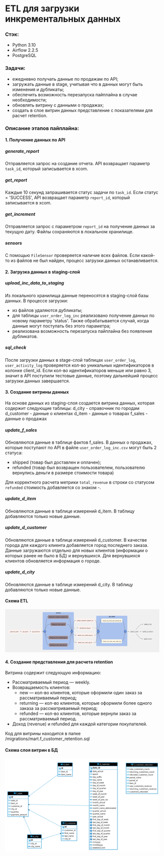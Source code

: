 # ETL для загрузки инкрементальных данных
### Стэк:
- Python 3.10
- Airflow  2.2.5
- PostgreSQL

### Задачи: 
- ежедневно получать данные по продажам по API;
- загружать данные в stage, учитывая что в данных могут быть изменения и дубликаты;
- обеспечить возможность перезапуска пайплайна в случае необходимости;
- обновлять витрину с данными о продажах;
- создать в слое витрин данных представление с показателями для расчет retention.

### Описание этапов пайплайна: 

#### 1. Получение данных по API
##### generate_report
Отправляется запрос на создание отчета. API возвращает параметр `task_id`, который записывается в xcom.

##### get_report
Каждые 10 секунд запрашивается статус задачи по `task_id`. Если статус = 'SUCCESS', API возвращает параметр `report_id`, который записывается в xcom.

##### get_increment
Отправляется запрос с параметром `report_id` на получение данных за текущую дату. Файлы сохраняются в локальном хранилище. 

##### sensors
С помощью `FileSensor` проверяется наличие всех файлов. Если какой-то из файлов не был найден, процесс загрузки данных останавливается. 

#### 2. Загрузка данных в staging-слой
##### upload_inc_data_to_staging
Из локального хранилища данные переносятся в staging-слой базы данных. 
В процессе загрузки: 
- из файлов удаляются дубликаты;
- для таблицы `user_order_log_inc` реализовано получение данных по новому параметру 'status'. Также обрабатывается случай, когда данные могут поступать без этого параметра;
- реализована возможность перезапуска пайплайна без появления дубликатов.

##### sql_check
После загрузки данных в stage-слой таблицах `user_order_log`, `user_activity_log` проверяется кол-во уникальных идентификаторов в колонке client_id. Если кол-во идентификаторов меньше или равно 3, значит в API поступили тестовые данные, поэтому дальнейший процесс загрузки данных завершается. 

#### 3. Создание витрины данных
На основе данных из staging-cлоя создается витрина данных, которая содержит следующие таблицы: 
d_city - справочник по городам
d_customer - данные о клиентах
d_item - данные о товарах 
f_sales - данные о продажах 

##### update_f_sales
Обновляются данные в таблице фактов f_sales. В данных о продажах, которые поступают по API в файле `user_order_log_inc.csv` могут быть 2 статуса:
- shipped (товар был доставлен и оплачен);
- refunded (товар был возвращен пользователем, пользователю вернулись деньги в размере стоимости товара)

Для корректного расчета метрики `total_revenue` в строки со статусом `refunded` стоимость добавляется со знаком -.

##### update_d_item
Обновляются данные в таблице измерений d_item. В таблицу добавляются только новые данные. 

##### update_d_customer
Обновляются данные в таблице измерений d_customer. В качестве города для каждого клиента добавляется город последнего заказа.
Данные загружаются отдельно для новых клиентов (информации о которых ранее не было в БД) и вернувшихся. Для вернувшихся клиентов обновляется информация о городе. 

##### update_d_city
Обновляются данные в таблице измерений d_city. В таблицу добавляются только новые данные. 

#### Cхема ETL
![Alt text](image-2.png)

#### 4. Создание представления для расчета retention
Витрина содержит следующую информацию: 
- Рассматриваемый период — weekly.
- Возвращаемость клиентов:
    - new — кол-во клиентов, которые оформили один заказ за рассматриваемый период;
    - returning — кол-во клиентов, которые оформили более одного заказа за рассматриваемый период;
    - refunded — кол-во клиентов, которые вернули заказ за рассматриваемый период.
- Доход (revenue) и refunded для каждой категории покупателей.

Код для витрины находится в папке /migrations/mart.f_customer_retention.sql

#### Cхема cлоя витрин в БД
![Alt text](image.png)
